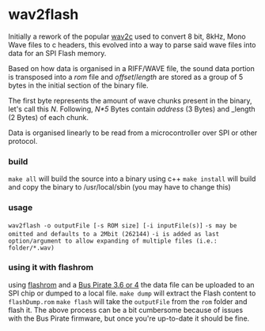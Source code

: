 # wav2flash

Initially a rework of the popular [wav2c](https://github.com/olleolleolle/wav2c) used to convert 8 bit, 8kHz, Mono Wave files to c headers, this evolved into a way to parse said wave files into data for an SPI Flash memory.

Based on how data is organised in a RIFF/WAVE file, the sound data portion is transposed into a _rom_ file and _offset_/_length_ are stored as a group of 5 bytes in the initial section of the binary file.

The first byte represents the amount of wave chunks present in the binary, let's call this _N_.
Following, _N*5_ Bytes contain _address_ (3 Bytes) and _length (2 Bytes) of each chunk.

Data is organised linearly to be read from a microcontroller over SPI or other protocol.


### build
`make all` will build the source into a binary using c++
`make install` will build and copy the binary to /usr/local/sbin (you may have to change this)

### usage
`wav2flash -o outputFile [-s ROM size] [-i inputFile(s)]`
`-s may be omitted and defaults to a 2Mbit (262144)`
`-i is added as last option/argument to allow expanding of multiple files (i.e.: folder/*.wav)`

### using it with flashrom
using [flashrom](https://www.flashrom.org/Flashrom) and a [Bus Pirate 3.6 or 4](https://www.seeedstudio.com/Bus-Pirate-v4-p-740.html) the data file can be uploaded to an SPI chip or dumped to a local file.
`make dump` will extract the Flash content to `flashDump.rom`
`make flash` will take the `outputFile` from the `rom` folder and flash it.
The above process can be a bit cumbersome because of issues with the Bus Pirate firmware, but once you're up-to-date it should be fine.